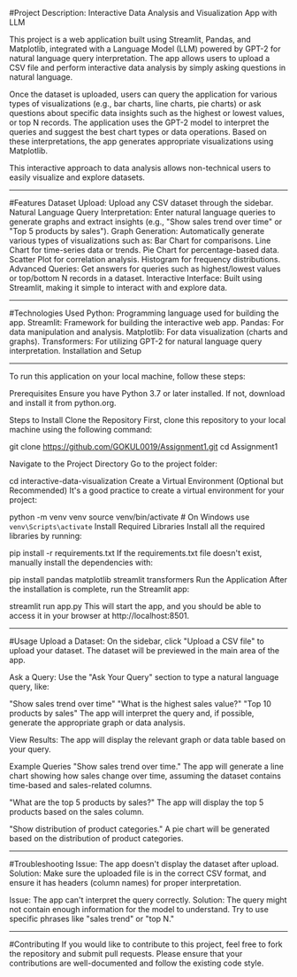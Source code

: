 #Project Description:
Interactive Data Analysis and Visualization App with LLM

This project is a web application built using Streamlit, Pandas, and Matplotlib, integrated with a Language Model (LLM) powered by GPT-2 for natural language query interpretation. The app allows users to upload a CSV file and perform interactive data analysis by simply asking questions in natural language.

Once the dataset is uploaded, users can query the application for various types of visualizations (e.g., bar charts, line charts, pie charts) or ask questions about specific data insights such as the highest or lowest values, or top N records. The application uses the GPT-2 model to interpret the queries and suggest the best chart types or data operations. Based on these interpretations, the app generates appropriate visualizations using Matplotlib.

This interactive approach to data analysis allows non-technical users to easily visualize and explore datasets.

--------------------------------------------------------------------------------------------------------------------------------------------------------------------------------------------------------------------
#Features
Dataset Upload: Upload any CSV dataset through the sidebar.
Natural Language Query Interpretation: Enter natural language queries to generate graphs and extract insights (e.g., "Show sales trend over time" or "Top 5 products by sales").
Graph Generation: Automatically generate various types of visualizations such as:
Bar Chart for comparisons.
Line Chart for time-series data or trends.
Pie Chart for percentage-based data.
Scatter Plot for correlation analysis.
Histogram for frequency distributions.
Advanced Queries: Get answers for queries such as highest/lowest values or top/bottom N records in a dataset.
Interactive Interface: Built using Streamlit, making it simple to interact with and explore data.

--------------------------------------------------------------------------------------------------------------------------------------------------------------------------------------------------------------------
#Technologies Used
Python: Programming language used for building the app.
Streamlit: Framework for building the interactive web app.
Pandas: For data manipulation and analysis.
Matplotlib: For data visualization (charts and graphs).
Transformers: For utilizing GPT-2 for natural language query interpretation.
Installation and Setup

--------------------------------------------------------------------------------------------------------------------------------------------------------------------------------------------------------------------
To run this application on your local machine, follow these steps:

Prerequisites
Ensure you have Python 3.7 or later installed. If not, download and install it from python.org.

Steps to Install
Clone the Repository
First, clone this repository to your local machine using the following command:

git clone https://github.com/GOKUL0019/Assignment1.git
cd Assignment1

Navigate to the Project Directory
Go to the project folder:

cd interactive-data-visualization
Create a Virtual Environment (Optional but Recommended)
It's a good practice to create a virtual environment for your project:


python -m venv venv
source venv/bin/activate  # On Windows use `venv\Scripts\activate`
Install Required Libraries
Install all the required libraries by running:

pip install -r requirements.txt
If the requirements.txt file doesn't exist, manually install the dependencies with:

pip install pandas matplotlib streamlit transformers
Run the Application
After the installation is complete, run the Streamlit app:

streamlit run app.py
This will start the app, and you should be able to access it in your browser at http://localhost:8501.

-------------------------------------------------------------------------------------------------------------------------------------------------------------------------------------------------------------------
#Usage
Upload a Dataset: On the sidebar, click "Upload a CSV file" to upload your dataset. The dataset will be previewed in the main area of the app.

Ask a Query: Use the "Ask Your Query" section to type a natural language query, like:

"Show sales trend over time"
"What is the highest sales value?"
"Top 10 products by sales"
The app will interpret the query and, if possible, generate the appropriate graph or data analysis.

View Results: The app will display the relevant graph or data table based on your query.

Example Queries
"Show sales trend over time."
The app will generate a line chart showing how sales change over time, assuming the dataset contains time-based and sales-related columns.

"What are the top 5 products by sales?"
The app will display the top 5 products based on the sales column.

"Show distribution of product categories."
A pie chart will be generated based on the distribution of product categories.

--------------------------------------------------------------------------------------------------------------------------------------------------------------------------------------------------------------------
#Troubleshooting
Issue: The app doesn't display the dataset after upload.
Solution: Make sure the uploaded file is in the correct CSV format, and ensure it has headers (column names) for proper interpretation.

Issue: The app can't interpret the query correctly.
Solution: The query might not contain enough information for the model to understand. Try to use specific phrases like "sales trend" or "top N."

--------------------------------------------------------------------------------------------------------------------------------------------------------------------------------------------------------------------
#Contributing
If you would like to contribute to this project, feel free to fork the repository and submit pull requests. Please ensure that your contributions are well-documented and follow the existing code style.

